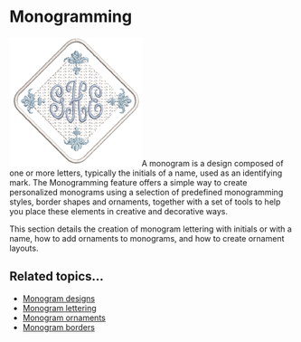 # Monogramming

![MonogrammingDesignSample1.png](assets/MonogrammingDesignSample1.png)A monogram is a design composed of one or more letters, typically the initials of a name, used as an identifying mark. The Monogramming feature offers a simple way to create personalized monograms using a selection of predefined monogramming styles, border shapes and ornaments, together with a set of tools to help you place these elements in creative and decorative ways.

This section details the creation of monogram lettering with initials or with a name, how to add ornaments to monograms, and how to create ornament layouts.

## Related topics...

- [Monogram designs](Monogram_designs)
- [Monogram lettering](Monogram_lettering)
- [Monogram ornaments](Monogram_ornaments)
- [Monogram borders](Monogram_borders)
